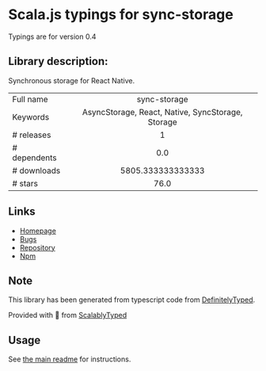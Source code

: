 
# Scala.js typings for sync-storage

Typings are for version 0.4

## Library description:
Synchronous storage for React Native.

|                    |                 |
| ------------------ | :-------------: |
| Full name          | sync-storage |
| Keywords           | AsyncStorage, React, Native, SyncStorage, Storage |
| # releases         | 1 |
| # dependents       | 0.0 |
| # downloads        | 5805.333333333333 |
| # stars            | 76.0 |

## Links
- [Homepage](https://github.com/raphaelpor/SyncStorage#readme)
- [Bugs](https://github.com/raphaelpor/SyncStorage/issues)
- [Repository](https://github.com/raphaelpor/SyncStorage)
- [Npm](https://www.npmjs.com/package/sync-storage)
    


## Note
This library has been generated from typescript code from [DefinitelyTyped](https://definitelytyped.org).

Provided with :purple_heart: from [ScalablyTyped](https://github.com/oyvindberg/ScalablyTyped)

## Usage
See [the main readme](../../readme.md) for instructions.


